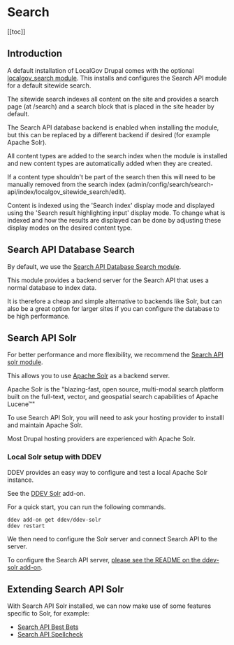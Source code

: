# Search

[[toc]]

## Introduction

A default installation of LocalGov Drupal comes with the optional [localgov_search module](https://github.com/localgovdrupal/localgov_search). This installs and configures the Search API module for a default sitewide search.

The sitewide search indexes all content on the site and provides a search page (at /search) and a search block that is placed in the site header by default.

The Search API database backend is enabled when installing the module, but this can be replaced by a different backend if desired (for example Apache Solr).

All content types are added to the search index when the module is installed and new content types are automatically added when they are created.

If a content type shouldn't be part of the search then this will need to be manually removed from the search index (admin/config/search/search-api/index/localgov_sitewide_search/edit).

Content is indexed using the 'Search index' display mode and displayed using the 'Search result highlighting input' display mode. To change what is indexed and how the results are displayed can be done by adjusting these display modes on the desired content type.

## Search API Database Search

By default, we use the [Search API Database Search module](https://www.drupal.org/project/search_api_db).

This module provides a backend server for the Search API that uses a normal database to index data.

It is therefore a cheap and simple alternative to backends like Solr, but can also be a great option for larger sites if you can configure the database to be high performance.

## Search API Solr

For better performance and more flexibility, we recommend the [Search API solr module](https://www.drupal.org/project/search_api_solr).

This allows you to use [Apache Solr](https://solr.apache.org/) as a backend server.

Apache Solr is the "blazing-fast, open source, multi-modal search platform built on the full-text, vector, and geospatial search capabilities of Apache Lucene™"

To use Search API Solr, you will need to ask your hosting provider to installl and maintain Apache Solr.

Most Drupal hosting providers are experienced with Apache Solr.

### Local Solr setup with DDEV

DDEV provides an easy way to configure and test a local Apache Solr instance.

See the [DDEV Solr](https://github.com/ddev/ddev-solr) add-on.

For a quick start, you can run the following commands.

```
ddev add-on get ddev/ddev-solr
ddev restart
```

We then need to configure the Solr server and connect Search API to the server.

To configure the Search API server, [please see the README on the ddev-solr add-on](https://github.com/ddev/ddev-solr?tab=readme-ov-file#drupal-and-search-api-solr).

## Extending Search API Solr

With Search API Solr installed, we can now make use of some features specific to Solr, for example:

 - [Search API Best Bets](https://www.drupal.org/project/search_api_best_bets)
 - [Search API Spellcheck](https://www.drupal.org/project/search_api_spellcheck)
